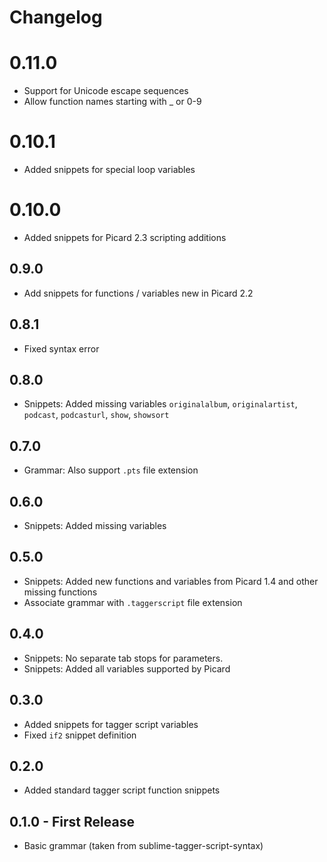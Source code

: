 # Changelog

# 0.11.0
* Support for Unicode escape sequences
* Allow function names starting with _ or 0-9

# 0.10.1
* Added snippets for special loop variables

# 0.10.0
* Added snippets for Picard 2.3 scripting additions

## 0.9.0
* Add snippets for functions / variables new in Picard 2.2

## 0.8.1
* Fixed syntax error

## 0.8.0
* Snippets: Added missing variables `originalalbum`, `originalartist`,
            `podcast`, `podcasturl`, `show`, `showsort`

## 0.7.0
* Grammar: Also support `.pts` file extension

## 0.6.0
* Snippets: Added missing variables

## 0.5.0
* Snippets: Added new functions and variables from Picard 1.4 and other
            missing functions
* Associate grammar with `.taggerscript` file extension

## 0.4.0
* Snippets: No separate tab stops for parameters.
* Snippets: Added all variables supported by Picard

## 0.3.0
* Added snippets for tagger script variables
* Fixed `if2` snippet definition

## 0.2.0
* Added standard tagger script function snippets

## 0.1.0 - First Release
* Basic grammar (taken from sublime-tagger-script-syntax)
